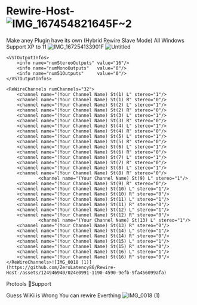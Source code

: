 # Rewire-Host-![IMG_167454821645F~2](https://github.com/ZeroLatency86/Rewire-Host-/assets/124946940/d9b3f910-b008-4060-9268-d10a719bd1d0)

Make aney Plugin have its own  (Hybrid Rewire Slave Mode) All Windows Support XP to 11
![IMG_167254133901F](https://user-images.githubusercontent.com/124946940/225232710-46e8d796-8e20-4cba-abba-5f9ee812c590.jpg)
![Untitled](https://user-images.githubusercontent.com/124946940/225233836-45e39c2b-6448-4a32-b56b-e68acc833597.jpeg)

<ReWireDeviceDescription>
	<ReWireDeviceInfos>
		<info name="deviceName"        value="Your Plug-in ReWire"/>	
		<info name="deviceDLLName"     value="Your Plug-in ReWire"/>	
		<info name="deviceIPCName"     value="Your Plug-in"/>		
		<info name="deviceSignature"   value="SqgS"/>			
		<info name="numMidiChannels"   value="16"/>			
		<info name="midiChannelPrefix" value="d"/>			
	</ReWireDeviceInfos>

	<VSTOutputInfos>
		<info name="numStereoOutputs" value="16"/>
		<info name="numMonoOutputs"   value="0"/>
		<info name="num51Outputs"     value="0"/>
	</VSTOutputInfos>
		
	<ReWireChannels numChannels="32">
		<channel name="(Your Channel Name) St(1) L" stereo="1"/>
		<channel name="(Your Channel Name) St(1) R" stereo="0"/>
		<channel name="(Your Channel Name) St(2) L" stereo="1"/>
		<channel name="(Your Channel Name) St(2) R" stereo="0"/>
		<channel name="(Your Channel Name) St(3) L" stereo="1"/>
		<channel name="(Your Channel Name) St(3) R" stereo="0"/>
		<channel name="(Your Channel Name) St(4) L" stereo="1"/>
		<channel name="(Your Channel Name) St(4) R" stereo="0"/>
		<channel name="(Your Channel Name) St(5) L" stereo="1"/>
		<channel name="(Your Channel Name) St(5) R" stereo="0"/>
		<channel name="(Your Channel Name) St(6) L" stereo="1"/>
		<channel name="(Your Channel Name) St(6) R" stereo="0"/>
		<channel name="(Your Channel Name) St(7) L" stereo="1"/>
		<channel name="(Your Channel Name) St(7) R" stereo="0"/>
		<channel name="(Your Channel Name) St(8) L" stereo="1"/>
		<channel name="(Your Channel Name) St(8) R" stereo="0"/>
                <channel name="(Your Channel Name) St(9) L" stereo="1"/>
		<channel name="(Your Channel Name) St(9) R" stereo="0"/>
		<channel name="(Your Channel Name) St(10) L" stereo="1"/>
		<channel name="(Your Channel Name) St(10) R" stereo="0"/>
		<channel name="(Your Channel Name) St(11) L" stereo="1"/>
		<channel name="(Your Channel Name) St(11) R" stereo="0"/>
		<channel name="(Your Channel Name) St(12) L" stereo="1"/>
		<channel name="(Your Channel Name) St(12) R" stereo="0"/>
                <channel name="(Your Channel Name) St(13) L" stereo="1"/>
		<channel name="(Your Channel Name) St(13) R" stereo="0"/>
		<channel name="(Your Channel Name) St(14) L" stereo="1"/>
		<channel name="(Your Channel Name) St(14) R" stereo="0"/>
		<channel name="(Your Channel Name) St(15) L" stereo="1"/>
		<channel name="(Your Channel Name) St(15) R" stereo="0"/>
		<channel name="(Your Channel Name) St(16) L" stereo="1"/>
		<channel name="(Your Channel Name) St(16) R" stereo="0"/>
	</ReWireChannels>![IMG_0018 (1)](https://github.com/ZeroLatency86/Rewire-Host-/assets/124946940/024e0991-1190-4590-9efb-9fa456099afa)

</ReWireDeviceDescription>
Protools Support 

Guess WiKi is Wrong You can rewire Everthing 
![IMG_0018 (1)](https://github.com/ZeroLatency86/Rewire-Host-/assets/124946940/94671c90-e6f8-461b-81af-b8b865449748)
